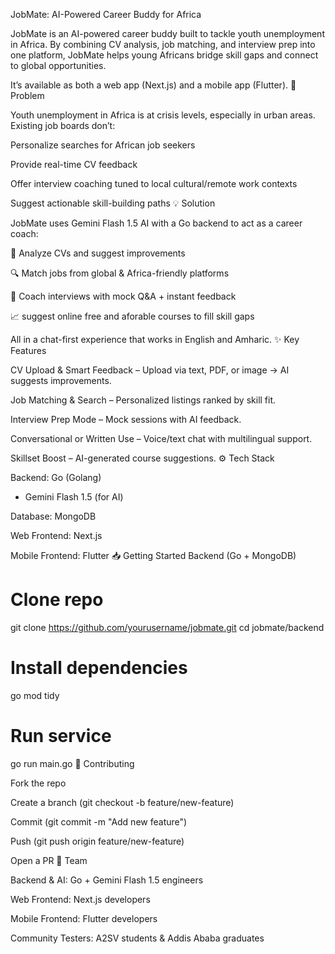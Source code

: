 JobMate: AI-Powered Career Buddy for Africa

JobMate is an AI-powered career buddy built to tackle youth unemployment in Africa. By combining CV analysis, job matching, and interview prep into one platform, JobMate helps young Africans bridge skill gaps and connect to global opportunities.

It’s available as both a web app (Next.js) and a mobile app (Flutter).
🚀 Problem

Youth unemployment in Africa is at crisis levels, especially in urban areas. Existing job boards don’t:

Personalize searches for African job seekers

Provide real-time CV feedback

Offer interview coaching tuned to local cultural/remote work contexts

Suggest actionable skill-building paths
💡 Solution

JobMate uses Gemini Flash 1.5 AI with a Go backend to act as a career coach:

📄 Analyze CVs and suggest improvements

🔍 Match jobs from global & Africa-friendly platforms

🎤 Coach interviews with mock Q&A + instant feedback

📈 suggest online free and aforable courses to fill skill gaps

All in a chat-first experience that works in English and Amharic.
✨ Key Features

CV Upload & Smart Feedback – Upload via text, PDF, or image → AI suggests improvements.

Job Matching & Search – Personalized listings ranked by skill fit.

Interview Prep Mode – Mock sessions with AI feedback.

Conversational or Written Use – Voice/text chat with multilingual support.

Skillset Boost – AI-generated course suggestions.
⚙️ Tech Stack

Backend: Go (Golang)
 + Gemini Flash 1.5 (for AI)

Database: MongoDB

Web Frontend: Next.js

Mobile Frontend: Flutter
📥 Getting Started
Backend (Go + MongoDB)
# Clone repo
git clone https://github.com/yourusername/jobmate.git
cd jobmate/backend

# Install dependencies
go mod tidy

# Run service
go run main.go
🤝 Contributing

Fork the repo

Create a branch (git checkout -b feature/new-feature)

Commit (git commit -m "Add new feature")

Push (git push origin feature/new-feature)

Open a PR
👥 Team

Backend & AI: Go + Gemini Flash 1.5 engineers

Web Frontend: Next.js developers

Mobile Frontend: Flutter developers

Community Testers: A2SV students & Addis Ababa graduates
